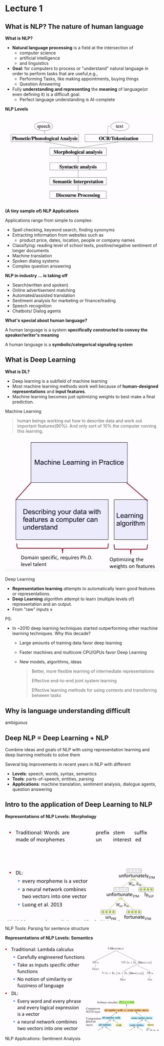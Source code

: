 # Lecture 1

## What is NLP? The nature of human language

**What is NLP?**

* **Natural language processing** is a field at the intersection of
  * computer science
  * artificial intelligence
  * and linguistics
* **Goal**: for computers to process or "understand" natural language in order to perform tasks that are useful,e.g.,
  * Performing Tasks, like making appointments, buying things
  * Question Answering
* Fully **understanding and representing** the **meaning** of language(or even defining it) is a difficult goal.
  * Perfect language understanding is AI-complete



**NLP Levels**

![image-20201126160816623](image-20201126160816623.png)



**(A tiny sample of) NLP Applications**

Applications range from simple to complex:

* Spell checking, keyword search, finding synonyms
* Extracting information from websites such as
  * product price, dates, location, people or company names
* Classifying: reading level of school texts, positive/negative sentiment of longer documents
* Machine translation
* Spoken dialog systems
* Complex question answering



**NLP in industry ... is taking off**

* Search(written and spoken)
* Online advertisement matching
* Automated/assisted translation
* Sentiment analysis for marketing or finance/trading
* Speech recognition
* Chatbots/ Dialog agents



**What's special about human language?**

A human language is a system **specifically constructed to convey the speaker/writer's meaning**

A human language is a **symbolic/categorical signaling system**

## What is Deep Learning



**What is DL?**

* Deep learning is a subfield of machine learning
* Most machine learning methods work well because of **human-designed representations** and **input features**.
* Machine learning becomes just optimizing weights to best make a final prediction.



Machine Learning

> human beings working out how to describe data and work out important features(90%). And only sort of 10% the computer running this learning.

![image-20201126163112457](image-20201126163112457.png)





Deep Learning

* **Representation learning** attempts to automatically learn good features or representations.
* **Deep Learning** algorithm attempt to learn (multiple levels of) representation and an output.
* From "raw" inputs x



PS:

* In ~2010 deep learning techniques started outperforming other machine learning techniques. Why this decade?

  * Large amounts of training data favor deep learning

  * Faster machines and multicore CPU/GPUs favor Deep Learning

  * New models, algorithms, ideas

    > Better, more flexible learning of intermediate representations
    >
    > Effective end-to-end joint system learning
    >
    > Effective learning methods for using contexts and transferring between tasks







## Why is language understanding difficult

ambiguous



## Deep NLP = Deep Learning + NLP

Combine ideas and goals of NLP with using representation learning and deep learning methods to solve them



Several big improvements in recent years in NLP with different

* **Levels**: speech, words, syntax, semantics
* **Tools**: parts-of-speech, entities, parsing
* **Applications**: machine translation, sentiment analysis, dialogue agents, question answering



## Intro to the application of Deep Learning to NLP



**Representations of NLP Levels: Morphology**

![image-20201126183912649](image-20201126183912649.png)



NLP Tools: Parsing for sentence structure



**Representations of NLP Levels: Semantics**

![image-20201126184549561](image-20201126184549561.png)

NLP Applications: Sentiment Analysis



